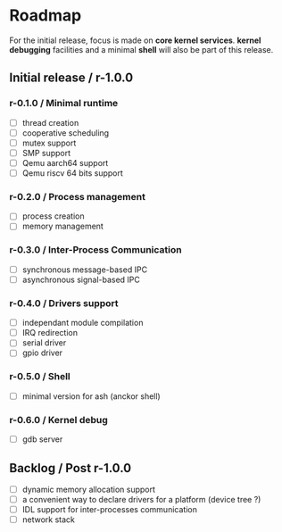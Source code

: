 # Roadmap

For the initial release, focus is made on **core kernel services**. **kernel debugging** facilities and a minimal **shell** will also be part of this release.

## Initial release / r-1.0.0

### r-0.1.0 / Minimal runtime

- [ ] thread creation
- [ ] cooperative scheduling
- [ ] mutex support
- [ ] SMP support
- [ ] Qemu aarch64 support
- [ ] Qemu riscv 64 bits support

### r-0.2.0 / Process management

- [ ] process creation
- [ ] memory management

### r-0.3.0 / Inter-Process Communication

- [ ] synchronous message-based IPC
- [ ] asynchronous signal-based IPC

### r-0.4.0 / Drivers support

- [ ] independant module compilation
- [ ] IRQ redirection
- [ ] serial driver
- [ ] gpio driver

### r-0.5.0 / Shell

- [ ] minimal version for ash (anckor shell)

### r-0.6.0 / Kernel debug

- [ ] gdb server

## Backlog / Post r-1.0.0

- [ ] dynamic memory allocation support
- [ ] a convenient way to declare drivers for a platform (device tree ?)
- [ ] IDL support for inter-processes communication
- [ ] network stack
